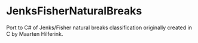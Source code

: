 # JenksFisherNaturalBreaks
Port to C# of Jenks/Fisher natural breaks classification originally created in C by Maarten Hilferink.
